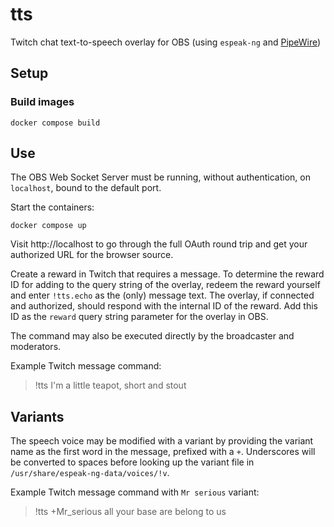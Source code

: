 # tts

Twitch chat text-to-speech overlay for OBS (using `espeak-ng` and [PipeWire][])

## Setup

### Build images

```shell
docker compose build
```

## Use

The OBS Web Socket Server must be running, without authentication, on
`localhost`, bound to the default port.

Start the containers:

```shell
docker compose up
```

Visit http://localhost to go through the full OAuth round trip and get your
authorized URL for the browser source.

Create a reward in Twitch that requires a message. To determine the reward ID
for adding to the query string of the overlay, redeem the reward yourself and
enter `!tts.echo` as the (only) message text. The overlay, if connected and
authorized, should respond with the internal ID of the reward. Add this ID as
the `reward` query string parameter for the overlay in OBS.

The command may also be executed directly by the broadcaster and moderators.

Example Twitch message command:

> !tts I'm a little teapot, short and stout

## Variants

The speech voice may be modified with a variant by providing the variant name
as the first word in the message, prefixed with a `+`. Underscores will be
converted to spaces before looking up the variant file in
`/usr/share/espeak-ng-data/voices/!v`.

Example Twitch message command with `Mr serious` variant:

> !tts +Mr_serious all your base are belong to us

[pipewire]: https://pipewire.org
